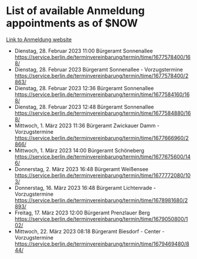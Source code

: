 # List of available Anmeldung appointments as of $NOW
[Link to Anmeldung website](https://service.berlin.de/terminvereinbarung/termin/tag.php?termin=1&anliegen[]=120686&dienstleisterlist=122210,122217,327316,122219,327312,122227,327314,122231,327346,122243,327348,122254,122252,329742,122260,329745,122262,329748,122271,327278,122273,327274,122277,327276,330436,122280,327294,122282,327290,122284,327292,122291,327270,122285,327266,122286,327264,122296,327268,150230,329760,122297,327286,122294,327284,122312,329763,122314,329775,122304,327330,122311,327334,122309,327332,317869,122281,327352,122279,329772,122283,122276,327324,122274,327326,122267,329766,122246,327318,122251,327320,122257,327322,122208,327298,122226,327300&herkunft=http%3A%2F%2Fservice.berlin.de%2Fdienstleistung%2F120686%2F)
- Dienstag, 28. Februar 2023 11:00 Bürgeramt Sonnenallee https://service.berlin.de/terminvereinbarung/termin/time/1677578400/168/
- Dienstag, 28. Februar 2023  Bürgeramt Sonnenallee - Vorzugstermine https://service.berlin.de/terminvereinbarung/termin/time/1677578400/2863/
- Dienstag, 28. Februar 2023 12:36 Bürgeramt Sonnenallee https://service.berlin.de/terminvereinbarung/termin/time/1677584160/168/
- Dienstag, 28. Februar 2023 12:48 Bürgeramt Sonnenallee https://service.berlin.de/terminvereinbarung/termin/time/1677584880/168/
- Mittwoch, 1. März 2023 11:36 Bürgeramt Zwickauer Damm - Vorzugstermine https://service.berlin.de/terminvereinbarung/termin/time/1677666960/2866/
- Mittwoch, 1. März 2023 14:00 Bürgeramt Schöneberg https://service.berlin.de/terminvereinbarung/termin/time/1677675600/146/
- Donnerstag, 2. März 2023 16:48 Bürgeramt Weißensee https://service.berlin.de/terminvereinbarung/termin/time/1677772080/103/
- Donnerstag, 16. März 2023 16:48 Bürgeramt Lichtenrade - Vorzugstermine https://service.berlin.de/terminvereinbarung/termin/time/1678981680/2893/
- Freitag, 17. März 2023 12:00 Bürgeramt Prenzlauer Berg https://service.berlin.de/terminvereinbarung/termin/time/1679050800/102/
- Mittwoch, 22. März 2023 08:18 Bürgeramt Biesdorf - Center - Vorzugstermine https://service.berlin.de/terminvereinbarung/termin/time/1679469480/844/

